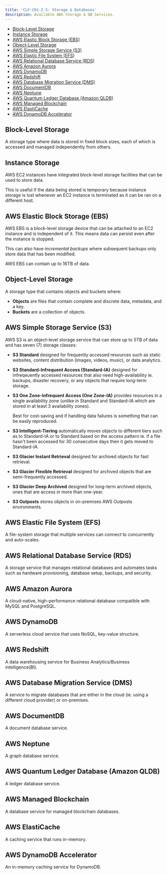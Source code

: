 ```yaml
---
title: 'CLF-C01-2.5: Storage & Databases'
description: Available AWS Storage & DB Services.
---
```


* [Block-Level Storage](#block-level-storage)
* [Instance Storage](#instance-storage)
* [AWS Elastic Block Storage (EBS)](#aws-elastic-block-storage-(ebs))
* [Object-Level Storage](#object-level-storage)
* [AWS Simple Storage Service (S3)](#aws-simple-storage-service-(s3))
* [AWS Elastic File System (EFS)](#aws-elastic-file-system-(efs))
* [AWS Relational Database Service (RDS)](#aws-relational-database-service-(rds))
* [AWS Amazon Aurora](#aws-amazon-aurora)
* [AWS DynamoDB](#aws-dynamodb)
* [AWS Redshift](#aws-redshift)
* [AWS Database Migration Service (DMS)](#aws-database-migration-service-(dms))
* [AWS DocumentDB](#aws-documentdb)
* [AWS Neptune](#aws-neptune)
* [AWS Quantum Ledger Database (Amazon QLDB)](#aws-quantum-ledger-database-(amazon-qldb))
* [AWS Managed Blockchain](#aws-managed-blockchain)
* [AWS ElastiCache](#aws-elasticache)
* [AWS DynamoDB Accelerator](#aws-dynamodb-accelerator)

## Block-Level Storage

A storage type where data is stored in fixed block sizes, each of which is 
accessed and managed independently from others.

## Instance Storage

AWS EC2 instances have integrated block-level storage facilities that can be used 
to store data.

This is useful if the data being stored is temporary because instance storage is 
lost whenever an EC2 instance is terminated as it can be ran on a different host.

## AWS Elastic Block Storage (EBS)

AWS EBS is a block-level storage device that can be attached to an EC2 instance and 
is independent of it. This means data can persist even after the instance is stopped.

This can also have *incremental backups* where subsequent backups only store data that 
has been modified.

AWS EBS can contain up to 16TB of data.

## Object-Level Storage

A storage type that contains objects and buckets where:

* **Objects** are files that contain complete and discrete data, metadata, and a key.
* **Buckets** are a collection of objects.

## AWS Simple Storage Service (S3)

AWS S3 is an object-level storage service that can store up to 5TB of data and has 
seven (7) storage classes:

* **S3 Standard** designed for frequently accessed resources such as static websites, 
  content distribution (images, videos, music), or data analytics.

* **S3 Standard-Infrequent Access (Standard-IA)** designed for infreqeuently accessed resources that 
  also need high-availability ie. backups, disaster recovery, or any objects that require 
  long-term storage.

* **S3 One Zone-Infrequent Access (One Zone-IA)** provides resources in a single availability zone 
  (unlike in Standard and Standard-IA which are stored in at least 3 availability zones).
  
  Best for cost-saving and if handling data failures is something that can be easily reproduced.

* **S3 Intelligent-Tiering** automatically moves objects to different tiers such as to Standard-IA 
  or to Standard based on the access pattern ie. if a file hasn't been accessed for 30 consecutive 
  days then it gets moved to Standard-IA.

* **S3 Glacier Instant Retrieval** designed for archived objects for fast retrieval.

* **S3 Glacier Flexible Retrieval** designed for archived objects that are semi-frequently accessed.

* **S3 Glacier Deep Archived** designed for long-term archived objects, ones that are access in more 
  than one-year.

* **S3 Outposts** stores objects in on-premises AWS Outposts environments.

## AWS Elastic File System (EFS)

A file-system storage that multiple services can connect to concurrently and auto-scales.

## AWS Relational Database Service (RDS)

A storage service that manages relational databases and automates tasks such as hardware 
provisioning, database setup, backups, and security.

## AWS Amazon Aurora

A cloud-native, high-performance relational database compatible with MySQL and PostgreSQL.

## AWS DynamoDB

A serverless cloud service that uses NoSQL, key-value structure.

## AWS Redshift

A data warehousing service for Business Analytics/Business intelligence(BI).

## AWS Database Migration Service (DMS)

A service to migrate databases that are either in the cloud (ie. using a different cloud provider) 
or on-premises.

## AWS DocumentDB

A document database service.

## AWS Neptune

A graph database service.

## AWS Quantum Ledger Database (Amazon QLDB)

A ledger database service.

## AWS Managed Blockchain

A database service for managed blockchain databases.

## AWS ElastiCache

A caching service that runs in-memory.

## AWS DynamoDB Accelerator

An in-memory caching service for DynamoDB.
